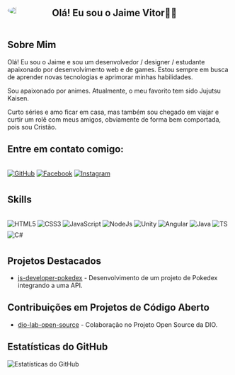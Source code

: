 <div style="display: flex; flex-direction: row; justify-content: space-between; align-items: center;margin-bottom: 1rem;">
<img src="https://scontent.fthe8-1.fna.fbcdn.net/v/t39.30808-6/370275763_954079949021967_780521355930433605_n.jpg?_nc_cat=103&ccb=1-7&_nc_sid=a2f6c7&_nc_ohc=N5ydkyHyZgQAX-GEmBu&_nc_ht=scontent.fthe8-1.fna&oh=00_AfAFNOFVE8S1IwAlGEkrEIOVZYt5Dzgpn8RFtCrYqM3i5Q&oe=64F7B4FD" style="border-radius:50%; width:20%; height: 20%; margin: 0;"> 

<h2 id="ola" style="width:60%; 0; position: relative; left: -10%;">Olá! Eu sou o Jaime Vitor👋🏼<h2>
</div>
<h2>Sobre Mim</h2>

<p>Olá! Eu sou o Jaime e sou um desenvolvedor / designer / estudante apaixonado por desenvolvimento web e de games. Estou sempre em busca de aprender novas tecnologias e aprimorar minhas habilidades. 

Sou apaixonado por animes. Atualmente, o meu favorito tem sido Jujutsu Kaisen. 

Curto séries e amo ficar em casa, mas também sou chegado em viajar e curtir um rolê com meus amigos, obviamente de forma bem comportada, pois sou Cristão.

## Entre em contato comigo:

<div style="display: inline_block;"></br>
<a href="https://github.com/ojaimevitor/" target="blank"><img alt="GitHub" align="center" src="https://img.shields.io/badge/GitHub-100000?style=for-the-badge&logo=github&logoColor=white" style="margin-bottom: .5rem"></a>
<a href="https://www.facebook.com/jaimev1tor/" target="blank"><img alt="Facebook" align="center" src="https://img.shields.io/badge/Facebook-1877F2?style=for-the-badge&logo=facebook logoColor=white"style="margin-bottom: .5rem"></a>
<a href="https://instagram.com/ojaimevitor/" target="blank"><img alt="Instagram" align="center" src="https://img.shields.io/badge/Instagram-E4405F?style=for-the-badge&logo=instagram&logoColor=white
" style="margin-bottom: .5rem"></a>
</div>

<h2>Skills</h2>

<div style="display: inline_block;"></br>
<img alt="HTML5" align="center" src="https://img.shields.io/badge/HTML5-E34F26?style=for-the-badge&logo=html5&logoColor=white" style="margin-bottom: .5rem">
<img alt="CSS3" align="center" src="https://img.shields.io/badge/CSS3-1572B6?style=for-the-badge&logo=css3&logoColor=white" style="margin-bottom: .5rem">
<img alt="JavaScript" align="center" src="https://img.shields.io/badge/JavaScript-F7DF1E?style=for-the-badge&logo=javascript&logoColor=black" style="margin-bottom: .5rem">
<img alt="NodeJs" align="center" src="https://img.shields.io/badge/Node.js-43853D?style=for-the-badge&logo=node.js&logoColor=white" style="margin-bottom: .5rem">
<img alt="Unity" align="center" src="https://img.shields.io/badge/Unity-100000?style=for-the-badge&logo=unity&logoColor=white
" style="margin-bottom: .5rem">
<img alt="Angular" align="center" src="https://img.shields.io/badge/Angular-DD0031?style=for-the-badge&logo=angular&logoColor=white" style="margin-bottom: .5rem">
<img alt="Java" align="center" src="https://img.shields.io/badge/Java-ED8B00?style=for-the-badge&logo=openjdk&logoColor=white
" style="margin-bottom: .5rem">
<img alt="TS" align="center" src="https://img.shields.io/badge/TypeScript-007ACC?style=for-the-badge&logo=typescript&logoColor=white
" style="margin-bottom: .5rem">
<img alt="C#" align="center" src="https://img.shields.io/badge/C%23-239120?style=for-the-badge&logo=c-sharp&logoColor=white" style="margin-bottom: .5rem">
</div>

## Projetos Destacados

- [js-developer-pokedex](https://github.com/ojaimevitor/js-developer-pokedex) - Desenvolvimento de um projeto de Pokedex integrando a uma API.

## Contribuições em Projetos de Código Aberto

- [dio-lab-open-source](https://github.com/ojaimevitor/dio-lab-open-source) - Colaboração no Projeto Open Source da DIO.

## Estatísticas do GitHub

![Estatísticas do GitHub](https://github-readme-stats.vercel.app/api?username=ojaimevitor&show_icons=true)

 
